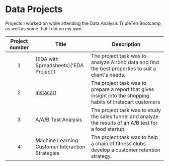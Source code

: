 # Data Projects
Projects I worked on while attending the Data Analysis TripleTen Bootcamp, as well as some that I did on my own.


| Project number | Title | Description |
| :-----------: | ----------- |----------- |
| 1 | [EDA with Spreadsheets]('EDA Project') | The project task was to analyze Airbnb data and find the best properties to suit a client's needs. |
| 2 | [Instacart](https://github.com/zarina-perez/TripleTen_projects/tree/main/02-EDA_project) | The project task was to prepare a report that gives insight into the shopping habits of Instacart customers |
| 3 | A/A/B Test Analysis | The project task was to study the sales funnel and analyze the results of an A/B test for a food startup. |
| 4 | Machine Learning Customer Interaction Strategies | The project task was to help a chain of fitness clubs develop a customer retention strategy. |
